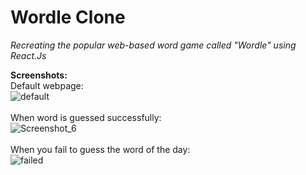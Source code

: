# Wordle Clone
<em>Recreating the popular web-based word game called "Wordle" using React.Js </em>

<strong> Screenshots: </strong> <br>
Default webpage: <br>![default](https://user-images.githubusercontent.com/35506354/197885832-d346bc3e-151e-495c-85e4-59114e2dba30.png) <br><br>
When word is guessed successfully: <br> ![Screenshot_6](https://user-images.githubusercontent.com/35506354/197885836-a4a69597-9096-4ea7-9190-895e6e2e2dfb.png)<br><br>
When you fail to guess the word of the day: <br> ![failed](https://user-images.githubusercontent.com/35506354/197885841-9dd394e7-8eef-468a-8d6a-73c7633b8066.png)
